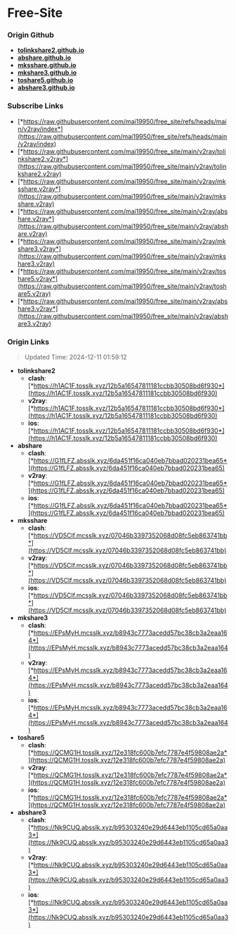 # Free-Site

### Origin Github

- [**tolinkshare2.github.io**](https://github.com/tolinkshare2/tolinkshare2.github.io)
- [**abshare.github.io**](https://github.com/abshare/abshare.github.io)
- [**mksshare.github.io**](https://github.com/mksshare/mksshare.github.io)
- [**mkshare3.github.io**](https://github.com/mkshare3/mkshare3.github.io)
- [**toshare5.github.io**](https://github.com/toshare5/toshare5.github.io)
- [**abshare3.github.io**](https://github.com/abshare3/abshare3.github.io)

### Subscribe Links

- [*https://raw.githubusercontent.com/mai19950/free_site/refs/heads/main/v2ray/index*](https://raw.githubusercontent.com/mai19950/free_site/refs/heads/main/v2ray/index)
- [*https://raw.githubusercontent.com/mai19950/free_site/main/v2ray/tolinkshare2.v2ray*](https://raw.githubusercontent.com/mai19950/free_site/main/v2ray/tolinkshare2.v2ray)
- [*https://raw.githubusercontent.com/mai19950/free_site/main/v2ray/mksshare.v2ray*](https://raw.githubusercontent.com/mai19950/free_site/main/v2ray/mksshare.v2ray)
- [*https://raw.githubusercontent.com/mai19950/free_site/main/v2ray/abshare.v2ray*](https://raw.githubusercontent.com/mai19950/free_site/main/v2ray/abshare.v2ray)
- [*https://raw.githubusercontent.com/mai19950/free_site/main/v2ray/mkshare3.v2ray*](https://raw.githubusercontent.com/mai19950/free_site/main/v2ray/mkshare3.v2ray)
- [*https://raw.githubusercontent.com/mai19950/free_site/main/v2ray/toshare5.v2ray*](https://raw.githubusercontent.com/mai19950/free_site/main/v2ray/toshare5.v2ray)
- [*https://raw.githubusercontent.com/mai19950/free_site/main/v2ray/abshare3.v2ray*](https://raw.githubusercontent.com/mai19950/free_site/main/v2ray/abshare3.v2ray)

### Origin Links

> Updated Time: 2024-12-11 01:59:12

- **tolinkshare2**
  - **clash**: [*https://h1AC1F.tosslk.xyz/12b5a16547811181ccbb30508bd6f930*](https://h1AC1F.tosslk.xyz/12b5a16547811181ccbb30508bd6f930)
  - **v2ray**: [*https://h1AC1F.tosslk.xyz/12b5a16547811181ccbb30508bd6f930*](https://h1AC1F.tosslk.xyz/12b5a16547811181ccbb30508bd6f930)
  - **ios**: [*https://h1AC1F.tosslk.xyz/12b5a16547811181ccbb30508bd6f930*](https://h1AC1F.tosslk.xyz/12b5a16547811181ccbb30508bd6f930)
- **abshare**
  - **clash**: [*https://G1fLFZ.absslk.xyz/6da451f16ca040eb7bbad020231bea65*](https://G1fLFZ.absslk.xyz/6da451f16ca040eb7bbad020231bea65)
  - **v2ray**: [*https://G1fLFZ.absslk.xyz/6da451f16ca040eb7bbad020231bea65*](https://G1fLFZ.absslk.xyz/6da451f16ca040eb7bbad020231bea65)
  - **ios**: [*https://G1fLFZ.absslk.xyz/6da451f16ca040eb7bbad020231bea65*](https://G1fLFZ.absslk.xyz/6da451f16ca040eb7bbad020231bea65)
- **mksshare**
  - **clash**: [*https://VD5Clf.mcsslk.xyz/07046b3397352068d08fc5eb863741bb*](https://VD5Clf.mcsslk.xyz/07046b3397352068d08fc5eb863741bb)
  - **v2ray**: [*https://VD5Clf.mcsslk.xyz/07046b3397352068d08fc5eb863741bb*](https://VD5Clf.mcsslk.xyz/07046b3397352068d08fc5eb863741bb)
  - **ios**: [*https://VD5Clf.mcsslk.xyz/07046b3397352068d08fc5eb863741bb*](https://VD5Clf.mcsslk.xyz/07046b3397352068d08fc5eb863741bb)
- **mkshare3**
  - **clash**: [*https://EPsMyH.mcsslk.xyz/b8943c7773acedd57bc38cb3a2eaa164*](https://EPsMyH.mcsslk.xyz/b8943c7773acedd57bc38cb3a2eaa164)
  - **v2ray**: [*https://EPsMyH.mcsslk.xyz/b8943c7773acedd57bc38cb3a2eaa164*](https://EPsMyH.mcsslk.xyz/b8943c7773acedd57bc38cb3a2eaa164)
  - **ios**: [*https://EPsMyH.mcsslk.xyz/b8943c7773acedd57bc38cb3a2eaa164*](https://EPsMyH.mcsslk.xyz/b8943c7773acedd57bc38cb3a2eaa164)
- **toshare5**
  - **clash**: [*https://QCMG1H.tosslk.xyz/12e318fc600b7efc7787e4f59808ae2a*](https://QCMG1H.tosslk.xyz/12e318fc600b7efc7787e4f59808ae2a)
  - **v2ray**: [*https://QCMG1H.tosslk.xyz/12e318fc600b7efc7787e4f59808ae2a*](https://QCMG1H.tosslk.xyz/12e318fc600b7efc7787e4f59808ae2a)
  - **ios**: [*https://QCMG1H.tosslk.xyz/12e318fc600b7efc7787e4f59808ae2a*](https://QCMG1H.tosslk.xyz/12e318fc600b7efc7787e4f59808ae2a)
- **abshare3**
  - **clash**: [*https://Nk9CUQ.absslk.xyz/b95303240e29d6443eb1105cd65a0aa3*](https://Nk9CUQ.absslk.xyz/b95303240e29d6443eb1105cd65a0aa3)
  - **v2ray**: [*https://Nk9CUQ.absslk.xyz/b95303240e29d6443eb1105cd65a0aa3*](https://Nk9CUQ.absslk.xyz/b95303240e29d6443eb1105cd65a0aa3)
  - **ios**: [*https://Nk9CUQ.absslk.xyz/b95303240e29d6443eb1105cd65a0aa3*](https://Nk9CUQ.absslk.xyz/b95303240e29d6443eb1105cd65a0aa3)

